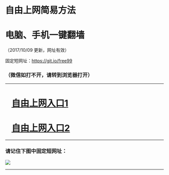 ﻿# 自由上网简易方法

# 电脑、手机一键翻墙

（2017/10/09 更新，网址有效）

固定短网址：https://git.io/free99

### （微信如打不开，请转到浏览器打开）


***





# &nbsp;&nbsp; <a href="http://ft2422515100.fwq-tz-1001.info/fwqtz01.html?t=10090018606 " target="_blank">自由上网入口1</a>
# &nbsp;&nbsp; <a href="http://ft1817919877.fwq-tz-1002.info/fwqtz02.html?t=100900110477 " target="_blank">自由上网入口2</a>
***

### 请记住下图中固定短网址：

<img src="https://s3-us-west-2.amazonaws.com/fwq-1001/yjfq-20170905okok.png" /> 


***

